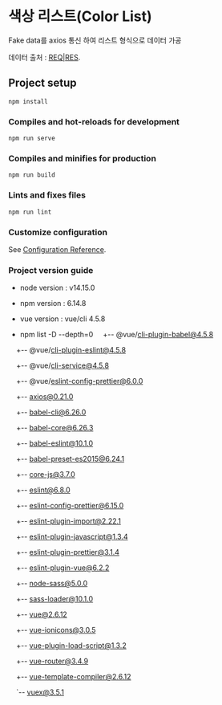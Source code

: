 # 색상 리스트(Color List)
Fake data를 axios 통신 하여 리스트 형식으로 데이터 가공

데이터 출처 : [REQ|RES](https://reqres.in/).

## Project setup
```
npm install
```

### Compiles and hot-reloads for development
```
npm run serve
```

### Compiles and minifies for production
```
npm run build
```

### Lints and fixes files
```
npm run lint
```

### Customize configuration
See [Configuration Reference](https://cli.vuejs.org/config/).

### Project version guide
* node version : v14.15.0

* npm version : 6.14.8

* vue version : vue/cli 4.5.8

* npm list -D --depth=0
&nbsp;&nbsp;&nbsp;&nbsp;+-- @vue/cli-plugin-babel@4.5.8

&nbsp;&nbsp;&nbsp;&nbsp;+-- @vue/cli-plugin-eslint@4.5.8

&nbsp;&nbsp;&nbsp;&nbsp;+-- @vue/cli-service@4.5.8

&nbsp;&nbsp;&nbsp;&nbsp;+-- @vue/eslint-config-prettier@6.0.0

&nbsp;&nbsp;&nbsp;&nbsp;+-- axios@0.21.0

&nbsp;&nbsp;&nbsp;&nbsp;+-- babel-cli@6.26.0

&nbsp;&nbsp;&nbsp;&nbsp;+-- babel-core@6.26.3

&nbsp;&nbsp;&nbsp;&nbsp;+-- babel-eslint@10.1.0

&nbsp;&nbsp;&nbsp;&nbsp;+-- babel-preset-es2015@6.24.1

&nbsp;&nbsp;&nbsp;&nbsp;+-- core-js@3.7.0

&nbsp;&nbsp;&nbsp;&nbsp;+-- eslint@6.8.0

&nbsp;&nbsp;&nbsp;&nbsp;+-- eslint-config-prettier@6.15.0

&nbsp;&nbsp;&nbsp;&nbsp;+-- eslint-plugin-import@2.22.1

&nbsp;&nbsp;&nbsp;&nbsp;+-- eslint-plugin-javascript@1.3.4

&nbsp;&nbsp;&nbsp;&nbsp;+-- eslint-plugin-prettier@3.1.4

&nbsp;&nbsp;&nbsp;&nbsp;+-- eslint-plugin-vue@6.2.2

&nbsp;&nbsp;&nbsp;&nbsp;+-- node-sass@5.0.0

&nbsp;&nbsp;&nbsp;&nbsp;+-- sass-loader@10.1.0

&nbsp;&nbsp;&nbsp;&nbsp;+-- vue@2.6.12

&nbsp;&nbsp;&nbsp;&nbsp;+-- vue-ionicons@3.0.5

&nbsp;&nbsp;&nbsp;&nbsp;+-- vue-plugin-load-script@1.3.2

&nbsp;&nbsp;&nbsp;&nbsp;+-- vue-router@3.4.9

&nbsp;&nbsp;&nbsp;&nbsp;+-- vue-template-compiler@2.6.12

&nbsp;&nbsp;&nbsp;&nbsp;`-- vuex@3.5.1